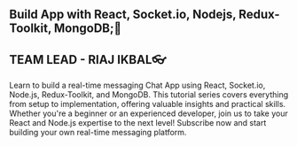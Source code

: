 ﻿## Build App with React, Socket.io, Nodejs, Redux-Toolkit, MongoDB;🔰 
## TEAM LEAD - RIAJ IKBAL👓


Learn to build a real-time messaging Chat App using React, Socket.io, Node.js, Redux-Toolkit, and MongoDB. This tutorial series covers everything from setup to implementation, offering valuable insights and practical skills. Whether you're a beginner or an experienced developer, join us to take your React and Node.js expertise to the next level! Subscribe now and start building your own real-time messaging platform.








